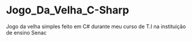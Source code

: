 # Jogo_Da_Velha_C-Sharp
Jogo da velha simples feito em C# durante meu curso de T.I na instituição de ensino Senac
